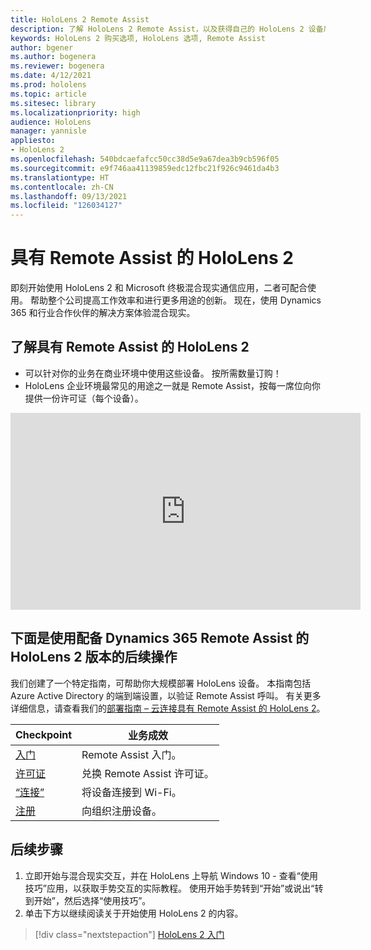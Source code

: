 ```yaml
---
title: HoloLens 2 Remote Assist
description: 了解 HoloLens 2 Remote Assist，以及获得自己的 HoloLens 2 设备后的后续操作。
keywords: HoloLens 2 购买选项, HoloLens 选项, Remote Assist
author: bgener
ms.author: bogenera
ms.reviewer: bogenera
ms.date: 4/12/2021
ms.prod: hololens
ms.topic: article
ms.sitesec: library
ms.localizationpriority: high
audience: HoloLens
manager: yannisle
appliesto:
- HoloLens 2
ms.openlocfilehash: 540bdcaefafcc50cc38d5e9a67dea3b9cb596f05
ms.sourcegitcommit: e9f746aa41139859edc12fbc21f926c9461da4b3
ms.translationtype: HT
ms.contentlocale: zh-CN
ms.lasthandoff: 09/13/2021
ms.locfileid: "126034127"
---
```

# <a name="hololens-2-with-remote-assist"></a>具有 Remote Assist 的 HoloLens 2

即刻开始使用 HoloLens 2 和 Microsoft 终极混合现实通信应用，二者可配合使用。 帮助整个公司提高工作效率和进行更多用途的创新。 现在，使用 Dynamics 365 和行业合作伙伴的解决方案体验混合现实。

## <a name="learn-about-hololens-2-with-remote-assist"></a>了解具有 Remote Assist 的 HoloLens 2
- 可以针对你的业务在商业环境中使用这些设备。 按所需数量订购！
- HoloLens 企业环境最常见的用途之一就是 Remote Assist，按每一席位向你提供一份许可证（每个设备）。

<iframe width="560" height="315" src="https://www.youtube.com/embed/d3YT8j0yYl0" frameborder="0" allow="accelerometer; autoplay; clipboard-write; encrypted-media; gyroscope; picture-in-picture" allowfullscreen></iframe>

## <a name="heres-what-to-do-next-with-the-hololens-2-with-dynamics-365-remote-assist-edition"></a>下面是使用配备 Dynamics 365 Remote Assist 的 HoloLens 2 版本的后续操作

我们创建了一个特定指南，可帮助你大规模部署 HoloLens 设备。 本指南包括 Azure Active Directory 的端到端设置，以验证 Remote Assist 呼叫。 有关更多详细信息，请查看我们的[部署指南 – 云连接具有 Remote Assist 的 HoloLens 2](hololens2-cloud-connected-overview.md)。

| Checkpoint  | 业务成效                                |
|-------------|----------------------------------------|
| [入门](/dynamics365/mixed-reality/remote-assist/overview-hololens) | Remote Assist 入门。        |
| [许可证](/dynamics365/mixed-reality/remote-assist/deploy-remote-assist#add-and-assign-licenses)     | 兑换 Remote Assist 许可证。      |
| [“连接”](/hololens/hololens-network)     | 将设备连接到 Wi-Fi。       |
| [注册](/hololens/hololens-enroll-mdm)      | 向组织注册设备。 |

## <a name="next-steps"></a>后续步骤

1. 立即开始与混合现实交互，并在 HoloLens 上导航 Windows 10 - 查看“使用技巧”应用，以获取手势交互的实际教程。 使用开始手势转到“开始”或说出“转到开始”，然后选择“使用技巧”。
1. 单击下方以继续阅读关于开始使用 HoloLens 2 的内容。

> [!div class="nextstepaction"]
> [HoloLens 2 入门](hololens2-basic-usage.md)
